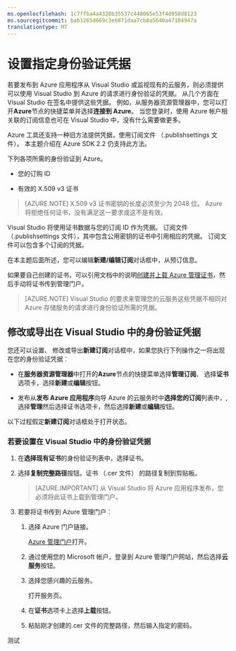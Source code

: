 ```yaml
---
ms.openlocfilehash: 1c7ffba4a4328b35537c448065e53f4d958d8123
ms.sourcegitcommit: bab1265d669c3e6871daa7cb8a5640a47104947a
translationtype: MT
---
```

<properties
   pageTitle="设置指定身份验证凭据"
   description="了解到提供凭据，Visual Studio 如何使用到 Azure 的请求发布到 Azure 应用程序从 Visual Studio 或监视现有的云服务进行身份验证。 "
   services="visual-studio-online"
   documentationCenter="na"
   authors="kempb"
   manager="douge"
   editor="tglee" />
<tags
   ms.service="multiple"
   ms.devlang="dotnet"
   ms.topic="article"
   ms.tgt_pltfrm="na"
   ms.workload="multiple"
   ms.date="09/02/2015"
   ms.author="kempb" />

# 设置指定身份验证凭据

若要发布到 Azure 应用程序从 Visual Studio 或监视现有的云服务，则必须提供可以使用 Visual Studio 到 Azure 的请求进行身份验证的凭据。 从几个方面在 Visual Studio 在签名中提供这些凭据。 例如，从服务器资源管理器中，您可以打开**Azure**节点的快捷菜单并选择**连接到 Azure**。 当您登录时，使用 Azure 帐户相关联的订阅信息也可在 Visual Studio 中，没有什么需要做更多。

Azure 工具还支持一种旧方法提供凭据，使用订阅文件 （.publishsettings 文件）。 本主题介绍在 Azure SDK 2.2 仍支持此方法。

下列各项所需的身份验证到 Azure。

- 您的订购 ID

- 有效的 X.509 v3 证书

>[AZURE.NOTE] X.509 v3 证书密钥的长度必须至少为 2048 位。 Azure 将拒绝任何证书，没有满足这一要求或这不是有效。

Visual Studio 将使用证书数据与您的订阅 ID 作为凭据。 订阅文件 （.publishsettings 文件），其中包含公用密钥的证书中引用相应的凭据。 订阅文件可以包含多个订阅的凭据。

在本主题后面所述，您可以编辑**新建/编辑订阅**对话框中，从预订信息。

如果要自己创建的证书，可以引用文档中的说明[创建并上载 Azure 管理证书](https://msdn.microsoft.com/library/windowsazure/gg551722.aspx)，然后手动将证书传到管理门户。

>[AZURE.NOTE] Visual Studio 的要求来管理您的云服务这些凭据不相同对 Azure 存储服务的请求进行身份验证所需的凭据。

## 修改或导出在 Visual Studio 中的身份验证凭据

您还可以设置、 修改或导出**新建订阅**对话框中，如果您执行下列操作之一将出现在您的身份验证凭据︰

- 在**服务器资源管理器**中打开的**Azure**节点的快捷菜单选择**管理订阅**、 选择**证书**选项卡，选择**新建**或**编辑**按钮。

- 发布从**发布 Azure 应用程序**向导 Azure 的云服务时中**选择您的订阅**列表中，, 选择**管理**然后选择证书选项卡，然后选择**新建**或**编辑**按钮。

以下过程假定**新建订阅**对话框处于打开状态。

### 若要设置在 Visual Studio 中的身份验证凭据

1. 在**选择现有证书**的身份验证列表中，选择证书。

1. 选择**复制完整路径**按钮。证书 （.cer 文件） 的路径复制到剪贴板。

    >[AZURE.IMPORTANT] 从 Visual Studio 将 Azure 应用程序发布，您必须将此证书上载到管理门户。

1. 若要将证书传到 Azure 管理门户︰

    1. 选择 Azure 门户链接。

         [Azure 管理门户](http://go.microsoft.com/fwlink/?LinkID=213885)打开。

    1. 通过使用您的 Microsoft 帐户，登录到 Azure 管理门户网站，然后选择**云服务**按钮。

    1. 选择您感兴趣的云服务。

        打开服务页。

    1. 在**证书**选项卡上选择**上载**按钮。

    1. 粘贴刚才创建的.cer 文件的完整路径，然后输入指定的密码。

测试
